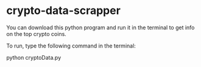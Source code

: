 # crypto-data-scrapper

You can download this python program and run it in the terminal to get info on the top crypto coins.

To run, type the following command in the terminal:

python cryptoData.py

